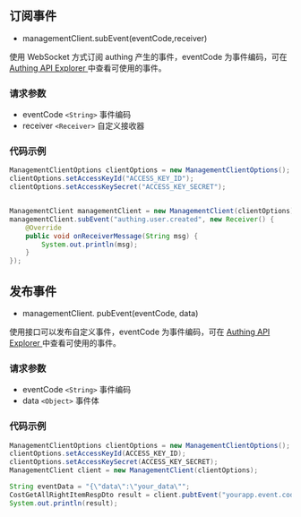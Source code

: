 ## 订阅事件
- managementClient.subEvent(eventCode,receiver)

使用 WebSocket 方式订阅 authing 产生的事件，eventCode 为事件编码，可在 [Authing API Explorer
](https://api-explorer.authing.cn/) 中查看可使用的事件。

### 请求参数
- eventCode `<String>`  事件编码
- receiver `<Receiver>` 自定义接收器

### 代码示例

```java
ManagementClientOptions clientOptions = new ManagementClientOptions();
clientOptions.setAccessKeyId("ACCESS_KEY_ID");
clientOptions.setAccessKeySecret("ACCESS_KEY_SECRET");


ManagementClient managementClient = new ManagementClient(clientOptions);
managementClient.subEvent("authing.user.created", new Receiver() {
    @Override
    public void onReceiverMessage(String msg) {
        System.out.println(msg);
    }
});
```

## 发布事件
- managementClient. pubEvent(eventCode, data)

使用接口可以发布自定义事件，eventCode 为事件编码，可在 [Authing API Explorer
](https://api-explorer.authing.cn/) 中查看可使用的事件。


### 请求参数
- eventCode `<String>`  事件编码
- data `<Object>` 事件体

### 代码示例
```java
ManagementClientOptions clientOptions = new ManagementClientOptions();
clientOptions.setAccessKeyId(ACCESS_KEY_ID);
clientOptions.setAccessKeySecret(ACCESS_KEY_SECRET);
ManagementClient client = new ManagementClient(clientOptions);

String eventData = "{\"data\":\"your_data\"";
CostGetAllRightItemRespDto result = client.pubtEvent("yourapp.event.code", eventData);
System.out.println(result);
```

